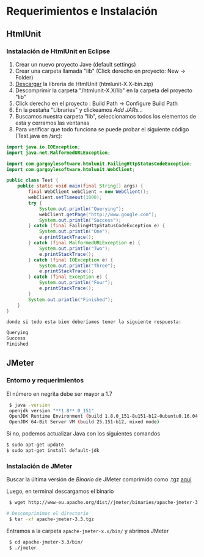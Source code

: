 # Requerimientos e Instalación
## HtmlUnit
### Instalación de HtmlUnit en Eclipse
1. Crear un nuevo proyecto Jave (default settings)
2. Crear una carpeta llamada "lib" (Click derecho en proyecto: New -> Folder)
3. [Descargar](https://sourceforge.net/projects/htmlunit/files/htmlunit/) la librería de HtmlUnit (htmlunit-X.X-bin.zip)
4. Descomprimir la carpeta "/htmlunit-X.X/lib" en la carpeta del proyecto "lib"
5. Click derecho en el proyecto : Build Path -> Configure Build Path
6. En la pestaña "Libraries" y clickeamos _Add JARs..._
7. Buscamos nuestra carpeta "lib", seleccionamos todos los elementos de esta y cerramos las ventanas
8. Para verificar que todo funciona se puede probar el siguiente código (Test.java en /src):
```java
import java.io.IOException;
import java.net.MalformedURLException;

import com.gargoylesoftware.htmlunit.FailingHttpStatusCodeException;
import com.gargoylesoftware.htmlunit.WebClient;

public class Test {
    public static void main(final String[] args) {
        final WebClient webClient = new WebClient();
        webClient.setTimeout(1000);
        try {
            System.out.println("Querying");
            webClient.getPage("http://www.google.com");
            System.out.println("Success");
        } catch (final FailingHttpStatusCodeException e) {
            System.out.println("One");
            e.printStackTrace();
        } catch (final MalformedURLException e) {
            System.out.println("Two");
            e.printStackTrace();
        } catch (final IOException e) {
            System.out.println("Three");
            e.printStackTrace();
        } catch (final Exception e) {
            System.out.println("Four");
            e.printStackTrace();
        }
        System.out.println("Finished");
    }
}
```
	donde si todo esta bien deberíamos tener la siguiente respuesta:
```java
Querying
Success
Finished
```
## JMeter
### Entorno y requerimientos
El número en negrita debe ser mayor a 1.7
```sh
 $ java -version
 openjdk version "**1.8**.0_151"
 OpenJDK Runtime Environment (build 1.8.0_151-8u151-b12-0ubuntu0.16.04.2-b12)
 OpenJDK 64-Bit Server VM (build 25.151-b12, mixed mode)
```

Si no, podemos actualizar Java con los siguientes comandos
```sh
$ sudo apt-get update
$ sudo apt-get install default-jdk
```

### Instalación de JMeter
Buscar la última versión de *Binario* de JMeter comprimido como .tgz [aquí](http://jmeter.apache.org/download_jmeter.cgi) 

Luego, en terminal descargamos el binario

```sh
 $ wget http://www-eu.apache.org/dist//jmeter/binaries/apache-jmeter-3.3.tgz 

# Descomprimimos el directorio
 $ tar -xf apache-jmeter-3.3.tgz 
 ```

Entramos a la carpeta ``apache-jmeter-x.x/bin/`` y abrimos JMeter

```sh
 $ cd apache-jmeter-3.3/bin/
 $ ./jmeter
```
